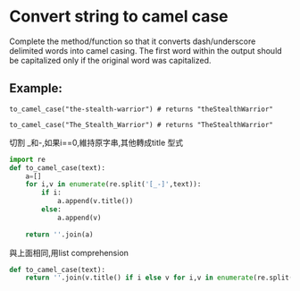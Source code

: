 # Convert string to camel case
Complete the method/function so that it converts dash/underscore delimited words into camel casing. The first word within the output should be capitalized only if the original word was capitalized.</br>

## Example:
```
to_camel_case("the-stealth-warrior") # returns "theStealthWarrior"

to_camel_case("The_Stealth_Warrior") # returns "TheStealthWarrior"
```





<sol> 切割 _和-,如果i==0,維持原字串,其他轉成title 型式

```python
import re
def to_camel_case(text):
    a=[]
    for i,v in enumerate(re.split('[_-]',text)):
        if i:
            a.append(v.title())
        else:
            a.append(v)    
    
    return ''.join(a)
```	

<sol> 與上面相同,用list comprehension
```python	
def to_camel_case(text):
    return ''.join(v.title() if i else v for i,v in enumerate(re.split('[_-]',text)))
```	    
